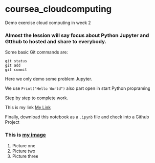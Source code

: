 # coursea_cloudcomputing
Demo exercise cloud computing in week 2

### Almost the lession will say focus about Python Jupyter and Gtthub to hosted and share to everybody.

Some basic Git commands are:
```
git status
git add
git commit
```
Here we only demo some problem Jupyter. 

We use `Print("Hello World")` also part open in start Python propraming 

Step by step to complete work.

This is my link [My Link](https://gist.github.com/vuonghongphong95/d90c4a761454242b1f0c923cf4b537d2)

Finally, download this notebook as a `.ipynb` file and check into a Github Project

### This is [my image](https://myoctocat.com/assets/images/base-octocat.svg)
1. Picture one
2. Picture two
3. Picture three
